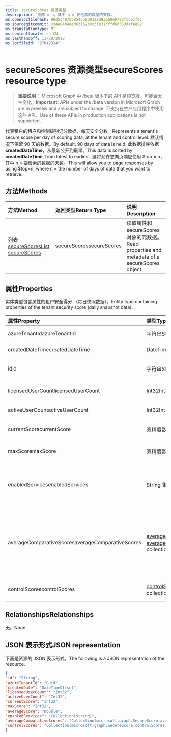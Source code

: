 ```yaml
---
title: secureScores 资源类型
description: '顶部 = n，其中 n = 要检索的数据的天数。 '
ms.openlocfilehash: 96d5c487bb854559b0128d93ea8e0783fcc61f0c
ms.sourcegitcommit: 334e84b4aed63162bcc31831cffd6d363dafee02
ms.translationtype: MT
ms.contentlocale: zh-CN
ms.lasthandoff: 11/29/2018
ms.locfileid: "27042314"
---
```

# <a name="securescores-resource-type"></a><span data-ttu-id="7ebe0-103">secureScores 资源类型</span><span class="sxs-lookup"><span data-stu-id="7ebe0-103">secureScores resource type</span></span>

> <span data-ttu-id="7ebe0-104">**重要说明：** Microsoft Graph 中 /beta 版本下的 API 是预览版，可能会发生变化。</span><span class="sxs-lookup"><span data-stu-id="7ebe0-104">**Important:** APIs under the /beta version in Microsoft Graph are in preview and are subject to change.</span></span> <span data-ttu-id="7ebe0-105">不支持在生产应用程序中使用这些 API。</span><span class="sxs-lookup"><span data-stu-id="7ebe0-105">Use of these APIs in production applications is not supported.</span></span>

<span data-ttu-id="7ebe0-106">代表租户的租户和控制级别记分数据，每天安全分数。</span><span class="sxs-lookup"><span data-stu-id="7ebe0-106">Represents a tenant's secure score per day of scoring data, at the tenant and control level.</span></span> <span data-ttu-id="7ebe0-107">默认情况下保留 90 天的数据。</span><span class="sxs-lookup"><span data-stu-id="7ebe0-107">By default, 90 days of data is held.</span></span> <span data-ttu-id="7ebe0-108">此数据排序依据**createdDateTime**，从最新公开到最早。</span><span class="sxs-lookup"><span data-stu-id="7ebe0-108">This data is sorted by **createdDateTime**, from latest to earliest.</span></span> <span data-ttu-id="7ebe0-109">这将允许您向页响应使用 $top = n，其中 n = 要检索的数据的天数。</span><span class="sxs-lookup"><span data-stu-id="7ebe0-109">This will allow you to page responses by using $top=n, where n = the number of days of data that you want to retrieve.</span></span> 


## <a name="methods"></a><span data-ttu-id="7ebe0-110">方法</span><span class="sxs-lookup"><span data-stu-id="7ebe0-110">Methods</span></span>

| <span data-ttu-id="7ebe0-111">方法</span><span class="sxs-lookup"><span data-stu-id="7ebe0-111">Method</span></span>   | <span data-ttu-id="7ebe0-112">返回类型</span><span class="sxs-lookup"><span data-stu-id="7ebe0-112">Return Type</span></span>|<span data-ttu-id="7ebe0-113">说明</span><span class="sxs-lookup"><span data-stu-id="7ebe0-113">Description</span></span>|
|:---------------|:--------|:----------|
|[<span data-ttu-id="7ebe0-114">列表 secureScores</span><span class="sxs-lookup"><span data-stu-id="7ebe0-114">List secureScores</span></span>](../api/securescores-list.md) | [<span data-ttu-id="7ebe0-115">secureScores</span><span class="sxs-lookup"><span data-stu-id="7ebe0-115">secureScores</span></span>](securescores.md) |<span data-ttu-id="7ebe0-116">读取属性和 secureScores 对象的元数据。</span><span class="sxs-lookup"><span data-stu-id="7ebe0-116">Read properties and metadata of a secureScores object.</span></span>|


## <a name="properties"></a><span data-ttu-id="7ebe0-117">属性</span><span class="sxs-lookup"><span data-stu-id="7ebe0-117">Properties</span></span>
<span data-ttu-id="7ebe0-118">实体类型包含属性的租户安全得分 （每日快照数据）。</span><span class="sxs-lookup"><span data-stu-id="7ebe0-118">Entity type containing properties of the tenant security score (daily snapshot data).</span></span>

|<span data-ttu-id="7ebe0-119">属性</span><span class="sxs-lookup"><span data-stu-id="7ebe0-119">Property</span></span> |<span data-ttu-id="7ebe0-120">类型</span><span class="sxs-lookup"><span data-stu-id="7ebe0-120">Type</span></span> |<span data-ttu-id="7ebe0-121">说明</span><span class="sxs-lookup"><span data-stu-id="7ebe0-121">Description</span></span> |
|:--|:--|:--|
|   <span data-ttu-id="7ebe0-122">azureTenantId</span><span class="sxs-lookup"><span data-stu-id="7ebe0-122">azureTenantId</span></span>   |   <span data-ttu-id="7ebe0-123">字符串</span><span class="sxs-lookup"><span data-stu-id="7ebe0-123">String</span></span>  |   <span data-ttu-id="7ebe0-124">GUID string 租户 id。</span><span class="sxs-lookup"><span data-stu-id="7ebe0-124">GUID string for tenant ID.</span></span>  |
|   <span data-ttu-id="7ebe0-125">createdDateTime</span><span class="sxs-lookup"><span data-stu-id="7ebe0-125">createdDateTime</span></span> |   <span data-ttu-id="7ebe0-126">DateTimeOffset</span><span class="sxs-lookup"><span data-stu-id="7ebe0-126">DateTimeOffset</span></span>  |   <span data-ttu-id="7ebe0-127">创建实体的日期。</span><span class="sxs-lookup"><span data-stu-id="7ebe0-127">The date when the entity is created.</span></span>  |
|   <span data-ttu-id="7ebe0-128">id</span><span class="sxs-lookup"><span data-stu-id="7ebe0-128">id</span></span>  |   <span data-ttu-id="7ebe0-129">字符串</span><span class="sxs-lookup"><span data-stu-id="7ebe0-129">String</span></span>  |   <span data-ttu-id="7ebe0-130">AzureTenantId_createdDateTime 的组合。</span><span class="sxs-lookup"><span data-stu-id="7ebe0-130">Combination of azureTenantId_createdDateTime.</span></span>   |
|   <span data-ttu-id="7ebe0-131">licensedUserCount</span><span class="sxs-lookup"><span data-stu-id="7ebe0-131">licensedUserCount</span></span>   |   <span data-ttu-id="7ebe0-132">Int32</span><span class="sxs-lookup"><span data-stu-id="7ebe0-132">Int32</span></span>   |   <span data-ttu-id="7ebe0-133">许可的给定租户的用户计数。</span><span class="sxs-lookup"><span data-stu-id="7ebe0-133">Licensed user count of the given tenant.</span></span>    |
|   <span data-ttu-id="7ebe0-134">activeUserCount</span><span class="sxs-lookup"><span data-stu-id="7ebe0-134">activeUserCount</span></span> |   <span data-ttu-id="7ebe0-135">Int32</span><span class="sxs-lookup"><span data-stu-id="7ebe0-135">Int32</span></span>   |   <span data-ttu-id="7ebe0-136">给定租户的活动用户数。</span><span class="sxs-lookup"><span data-stu-id="7ebe0-136">Active user count of the given tenant.</span></span>  |
|   <span data-ttu-id="7ebe0-137">currentScore</span><span class="sxs-lookup"><span data-stu-id="7ebe0-137">currentScore</span></span>    |   <span data-ttu-id="7ebe0-138">双精度数</span><span class="sxs-lookup"><span data-stu-id="7ebe0-138">Double</span></span>  |   <span data-ttu-id="7ebe0-139">在指定日期的租户当前获得分数。</span><span class="sxs-lookup"><span data-stu-id="7ebe0-139">Tenant current attained score on specified date.</span></span>    |
|   <span data-ttu-id="7ebe0-140">maxScore</span><span class="sxs-lookup"><span data-stu-id="7ebe0-140">maxScore</span></span> |  <span data-ttu-id="7ebe0-141">双精度数</span><span class="sxs-lookup"><span data-stu-id="7ebe0-141">Double</span></span>  |   <span data-ttu-id="7ebe0-142">在指定日期租户最大得分。</span><span class="sxs-lookup"><span data-stu-id="7ebe0-142">Tenant maximum possible score on specified date.</span></span>    |
|   <span data-ttu-id="7ebe0-143">enabledServices</span><span class="sxs-lookup"><span data-stu-id="7ebe0-143">enabledServices</span></span> |   <span data-ttu-id="7ebe0-144">String 集合</span><span class="sxs-lookup"><span data-stu-id="7ebe0-144">String collection</span></span>   |   <span data-ttu-id="7ebe0-145">租户 （例如，Exchange online、 Skype、 Sharepoint） 的 Microsoft 提供服务。</span><span class="sxs-lookup"><span data-stu-id="7ebe0-145">Microsoft-provided services for the tenant (for example, Exchange online, Skype, Sharepoint).</span></span>   |
|   <span data-ttu-id="7ebe0-146">averageComparativeScores</span><span class="sxs-lookup"><span data-stu-id="7ebe0-146">averageComparativeScores</span></span> |  <span data-ttu-id="7ebe0-147">[averageComparativeScore](averagecomparativescore.md)集合</span><span class="sxs-lookup"><span data-stu-id="7ebe0-147">[averageComparativeScore](averagecomparativescore.md) collection</span></span>    |<span data-ttu-id="7ebe0-148">按不同的作用域 （例如，按行业，平均由安装的平均） 和控制类别 （Identity、 数据、 设备、 应用程序、 基础结构） 范围内的平均得分。</span><span class="sxs-lookup"><span data-stu-id="7ebe0-148">Average score by different scopes (for example, average by industry, average by seating) and control category (Identity, Data, Device, Apps, Infrastructure) within the scope.</span></span> |
|   <span data-ttu-id="7ebe0-149">controlScores</span><span class="sxs-lookup"><span data-stu-id="7ebe0-149">controlScores</span></span> | <span data-ttu-id="7ebe0-150">[controlScore](controlscore.md)集合</span><span class="sxs-lookup"><span data-stu-id="7ebe0-150">[controlScore](controlscore.md) collection</span></span>  |   <span data-ttu-id="7ebe0-151">包含租户分数的一组控件。</span><span class="sxs-lookup"><span data-stu-id="7ebe0-151">Contains tenant scores for a set of controls.</span></span>   |


## <a name="relationships"></a><span data-ttu-id="7ebe0-152">Relationships</span><span class="sxs-lookup"><span data-stu-id="7ebe0-152">Relationships</span></span>

<span data-ttu-id="7ebe0-153">无。</span><span class="sxs-lookup"><span data-stu-id="7ebe0-153">None.</span></span>

## <a name="json-representation"></a><span data-ttu-id="7ebe0-154">JSON 表示形式</span><span class="sxs-lookup"><span data-stu-id="7ebe0-154">JSON representation</span></span>

<span data-ttu-id="7ebe0-155">下面是资源的 JSON 表示形式。</span><span class="sxs-lookup"><span data-stu-id="7ebe0-155">The following is a JSON representation of the resource.</span></span>

<!-- {
  "blockType": "resource",
  "optionalProperties": [

  ],
  "@odata.type": "microsoft.graph.secureScores"
}-->

```json
{
"id": "String",
"azureTenantId": "Guid",
"createdDate": "DateTimeOffset",
"licensedUserCount": "Int32",
"activeUserCount": "Int32",
"currentScore": "Int32",
"maxScore": "Int32",
"averageScore": "Double",
"enabledServices": "Collection(string)",
"averageComparativeScores": "Collection(microsoft.graph.SecureScore.averageComparativeScores)",
"controlScores": "Collection(microsoft.graph.SecureScore.controlScores)",
}

```


<!-- {
  "type": "#page.annotation",
  "description": "secureScores resource",
  "keywords": "",
  "section": "documentation",
  "tocPath": ""
}-->
